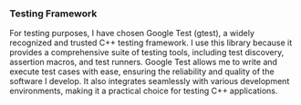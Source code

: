 ### Testing Framework
For testing purposes, I have chosen Google Test (gtest), a widely recognized and trusted C++ testing framework. I use this library because it provides a comprehensive suite of testing tools, including test discovery, assertion macros, and test runners. Google Test allows me to write and execute test cases with ease, ensuring the reliability and quality of the software I develop. It also integrates seamlessly with various development environments, making it a practical choice for testing C++ applications.